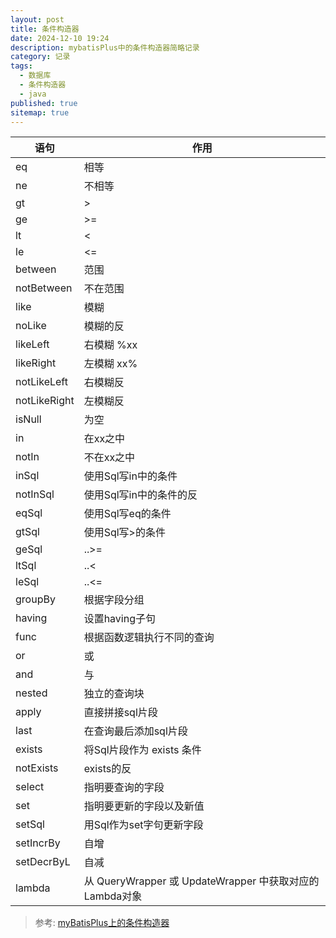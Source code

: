```yaml
---
layout: post
title: 条件构造器
date: 2024-12-10 19:24
description: mybatisPlus中的条件构造器简略记录
category: 记录
tags:
  - 数据库
  - 条件构造器
  - java
published: true
sitemap: true
---
```


| 语句         | 作用                                                     |
| ------------ | -------------------------------------------------------- |
| eq           | 相等                                                     |
| ne           | 不相等                                                   |
| gt           | >                                                        |
| ge           | >=                                                       |
| lt           | <                                                        |
| le           | <=                                                       |
| between      | 范围                                                     |
| notBetween   | 不在范围                                                 |
| like         | 模糊                                                     |
| noLike       | 模糊的反                                                 |
| likeLeft     | 右模糊 %xx                                               |
| likeRight    | 左模糊 xx%                                               |
| notLikeLeft  | 右模糊反                                                 |
| notLikeRight | 左模糊反                                                 |
| isNull       | 为空                                                     |
| in           | 在xx之中                                                 |
| notIn        | 不在xx之中                                               |
| inSql        | 使用Sql写in中的条件                                      |
| notInSql     | 使用Sql写in中的条件的反                                  |
| eqSql        | 使用Sql写eq的条件                                        |
| gtSql        | 使用Sql写>的条件                                         |
| geSql        | ..>=                                                     |
| ltSql        | ..<                                                      |
| leSql        | ..<=                                                     |
| groupBy      | 根据字段分组                                             |
| having       | 设置having子句                                           |
| func         | 根据函数逻辑执行不同的查询                               |
| or           | 或                                                       |
| and          | 与                                                       |
| nested       | 独立的查询块                                             |
| apply        | 直接拼接sql片段                                          |
| last         | 在查询最后添加sql片段                                    |
| exists       | 将Sql片段作为 exists 条件                                |
| notExists    | exists的反                                               |
| select       | 指明要查询的字段                                         |
| set          | 指明要更新的字段以及新值                                 |
| setSql       | 用Sql作为set字句更新字段                                 |
| setIncrBy    | 自增                                                     |
| setDecrByL   | 自减                                                     |
| lambda       | 从 QueryWrapper 或 UpdateWrapper 中获取对应的 Lambda对象 |

> 参考: [myBatisPlus上的条件构造器](https://baomidou.com/guides/wrapper/#setsql)
